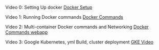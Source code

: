 Video 0: Setting Up docker
[Docker Setup](https://drive.google.com/file/d/1INfQReRaMsW9mnRhLO_B-jA4FXKYuC9-/view?usp=sharing)

Video 1: Running Docker commands
[Docker Commands](https://drive.google.com/file/d/1BJb8PePG1ox-wgXzG4FS2Ya22fj2LZ9b/view?usp=sharing)

Video 2: Multi-container Docker commands and Networking
[Docker Commands webapp](https://drive.google.com/file/d/1cZZRlUFCR-UX0x2KcvVZJyslRnlOdXZ2/view?usp=sharing)

Video 3: Google Kubernetes, yml Build, cluster deployment
[GKE Video](https://drive.google.com/file/d/132OUEGLxkURml4TrB4UHfmDSh1_RiluT/view?usp=sharing)